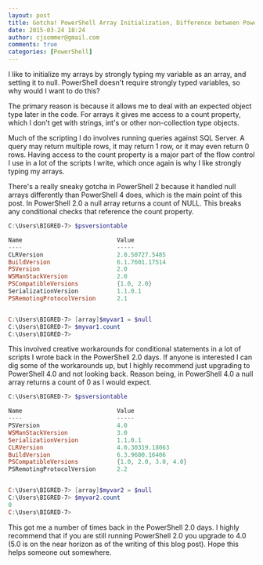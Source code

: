 ```yaml
---
layout: post
title: Gotcha! PowerShell Array Initialization, Difference between PowerShell 2.0 and 4.0
date: 2015-03-24 18:24
author: cjsommer@gmail.com
comments: true
categories: [PowerShell]
---
```

I like to initialize my arrays by strongly typing my variable as an array, and setting it to null. PowerShell doesn't require strongly typed variables, so why would I want to do this?

The primary reason is because it allows me to deal with an expected object type later in the code. For arrays it gives me access to a count property, which I don't get with strings, int's or other non-collection type objects.

Much of the scripting I do involves running queries against SQL Server. A query may return multiple rows, it may return 1 row, or it may even return 0 rows. Having access to the count property is a major part of the flow control I use in a lot of the scripts I write, which once again is why I like strongly typing my arrays.

There's a really sneaky gotcha in PowerShell 2 because it handled null arrays differently than PowerShell 4 does, which is the main point of this post. In PowerShell 2.0 a null array returns a count of NULL. This breaks any conditional checks that reference the count property.

```powershell
C:\Users\BIGRED-7> $psversiontable

Name                           Value
----                           -----
CLRVersion                     2.0.50727.5485
BuildVersion                   6.1.7601.17514
PSVersion                      2.0
WSManStackVersion              2.0
PSCompatibleVersions           {1.0, 2.0}
SerializationVersion           1.1.0.1
PSRemotingProtocolVersion      2.1


C:\Users\BIGRED-7> [array]$myvar1 = $null
C:\Users\BIGRED-7> $myvar1.count
C:\Users\BIGRED-7>
```

This involved creative workarounds for conditional statements in a lot of scripts I wrote back in the PowerShell 2.0 days. If anyone is interested I can dig some of the workarounds up, but I highly recommend just upgrading to PowerShell 4.0 and not looking back. Reason being, in PowerShell 4.0 a null array returns a count of 0 as I would expect.

```powershell
C:\Users\BIGRED-7> $psversiontable

Name                           Value
----                           -----
PSVersion                      4.0
WSManStackVersion              3.0
SerializationVersion           1.1.0.1
CLRVersion                     4.0.30319.18063
BuildVersion                   6.3.9600.16406
PSCompatibleVersions           {1.0, 2.0, 3.0, 4.0}
PSRemotingProtocolVersion      2.2


C:\Users\BIGRED-7> [array]$myvar2 = $null
C:\Users\BIGRED-7> $myvar2.count
0
C:\Users\BIGRED-7>
```

This got me a number of times back in the PowerShell 2.0 days. I highly recommend that if you are still running PowerShell 2.0 you upgrade to 4.0 (5.0 is on the near horizon as of the writing of this blog post). Hope this helps someone out somewhere.
